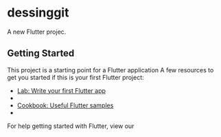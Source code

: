 
# dessinggit
A new Flutter projec. 
## Getting Started 
This project is a starting point for a Flutter application
A few resources to get you started if this is your first Flutter project:
- [Lab: Write your first Flutter app](https://flutter.dev/docs/get-started/codelab)
-
- [Cookbook: Useful Flutter samples](https://flutter.dev/docs/cookbook)
-
For help getting started with Flutter, view our
